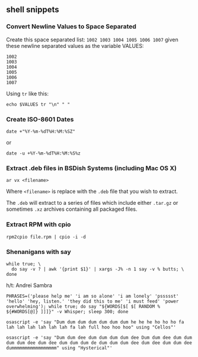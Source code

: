 ## shell snippets

### Convert Newline Values to Space Separated

Create this space separated list: `1002 1003 1004 1005 1006 1007` given
these newline separated values as the variable VALUES:

```
1002
1003
1004
1005
1006
1007
```

Using `tr` like this:

```
echo $VALUES tr "\n" " "
```

### Create ISO-8601 Dates

```
date +"%Y-%m-%dT%H:%M:%SZ"
```

or

```
date -u +%Y-%m-%dT%H:%M:%S%z
```

### Extract .deb files in BSDish Systems (including Mac OS X)

```
ar vx <filename>
```

Where `<filename>` is replace with the `.deb` file that you wish to extract.

The `.deb` will extract to a series of files which include either `.tar.gz`
or sometimes `.xz` archives containing all packaged files.

### Extract RPM with cpio

```
rpm2cpio file.rpm | cpio -i -d
```

### Shenanigans with say

```
while true; \
  do say -v ? | awk '{print $1}' | xargs -J% -n 1 say -v % butts; \
done
```

h/t: Andrei Sambra

```
PHRASES=('please help me' 'i am so alone' 'i am lonely' 'pssssst' 'hello' 'hey, listen.' 'they did this to me' 'i must feed' 'power overwhelming'); while true; do say "${WORDS[$[ $[ RANDOM % ${#WORDS[@]} ]]]}" -v Whisper; sleep 300; done
```

```
osascript -e 'say "Dum dum dum dum dum dum dum he he he ho ho ho fa lah lah lah lah lah lah fa lah full hoo hoo hoo" using "Cellos"'
```

```
osascript -e 'say "Dum dum dee dum dum dum dum dee Dum dum dee dum dum dum dum dee dum dee dum dum dum de dum dum dum dee dum dee dum dum dee dummmmmmmmmmmmmmmmm" using "Hysterical"'

```
